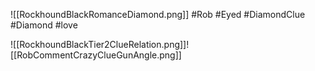 
![[RockhoundBlackRomanceDiamond.png]]
#Rob #Eyed #DiamondClue #Diamond #love 

![[RockhoundBlackTier2ClueRelation.png]]![[RobCommentCrazyClueGunAngle.png]]